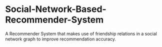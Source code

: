 # Social-Network-Based-Recommender-System
A Recommender System that makes use of friendship relations in a social network graph to improve recommendation accuracy.
